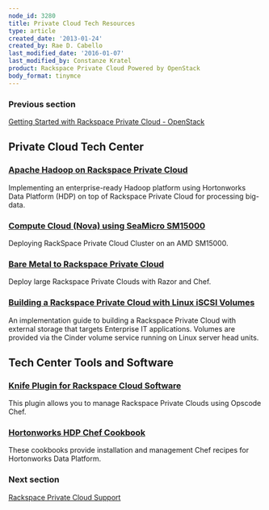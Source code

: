 ```yaml
---
node_id: 3280
title: Private Cloud Tech Resources
type: article
created_date: '2013-01-24'
created_by: Rae D. Cabello
last_modified_date: '2016-01-07'
last_modified_by: Constanze Kratel
product: Rackspace Private Cloud Powered by OpenStack
body_format: tinymce
---
```


### Previous section

[Getting Started with Rackspace Private Cloud -
OpenStack](/how-to/rackspace-private-cloud-openstack)

Private Cloud Tech Center<span> </span>
---------------------------------------

### [**Apache Hadoop on Rackspace Private Cloud**](/how-to/apache-hadoop-on-rackspace-private-cloud)

Implementing an enterprise-ready Hadoop platform using Hortonworks Data
Platform (HDP) on top of Rackspace Private Cloud for processing
big-data.

### [**Compute Cloud (Nova) using SeaMicro SM15000**](/how-to/compute-cloud-nova-using-seamicro-sm15000)

Deploying RackSpace Private Cloud Cluster on an AMD SM15000.

### [**Bare Metal to Rackspace Private Cloud**](/how-to/bare-metal-to-rackspace-private-cloud)

Deploy large Rackspace Private Clouds with Razor and Chef.

### [**Building a Rackspace Private Cloud with Linux iSCSI Volumes**](/how-to/building-a-rackspace-private-cloud-with-linux-iscsi-volumes)

An implementation guide to building a Rackspace Private Cloud with
external storage that targets Enterprise IT applications. Volumes are
provided via the Cinder volume service running on Linux server head
units.

[ ](http://www.rackspace.com/knowledge_center/article/rackspace-private-cloud-cluster-networking)

Tech Center Tools and Software
------------------------------

### [**Knife Plugin for Rackspace Cloud Software**](https://github.com/rackerlabs/knife-alamo)

This plugin allows you to manage Rackspace Private Clouds using Opscode
Chef.

### [**Hortonworks HDP Chef Cookbook**](https://github.com/rackerlabs/hdp-cookbooks)<span> </span>

These cookbooks provide installation and management Chef recipes for
Hortonworks Data Platform.



### Next section

[Rackspace Private Cloud
Support](http://www.rackspace.com/cloud/private/openstack/support/)

